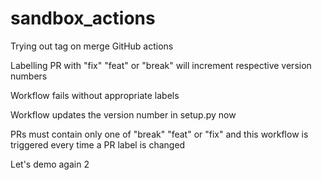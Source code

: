 # sandbox_actions
Trying out tag on merge GitHub actions

Labelling PR with "fix" "feat" or "break" will increment respective version numbers

Workflow fails without appropriate labels

Workflow updates the version number in setup.py now

PRs must contain only one of "break" "feat" or "fix" and this workflow is triggered every time a PR label is changed

Let's demo again 2

